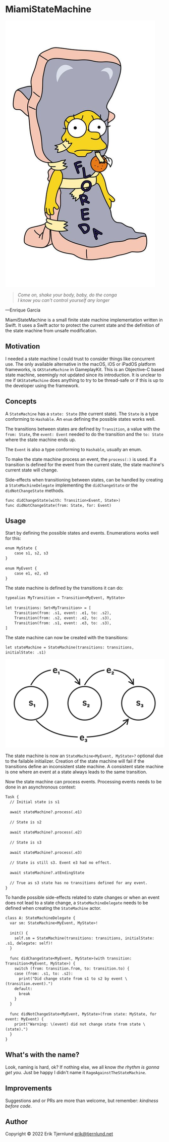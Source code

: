 # MiamiStateMachine
![Floreda](images/lisa_simpson_floreda.jpg)
> *Come on, shake your body, baby, do the conga<br/>
> I know you can't control yourself any longer*
> 
—Enrique Garcia

MiamiStateMachine is a small finite state machine implementation written in Swift.
It uses a Swift actor to protect the current state and the definition of the state machine
from unsafe modification.

## Motivation

I needed a state machine I could trust to consider things like concurrent use. 
The only available alternative in the macOS, iOS or iPadOS platform frameworks, 
is `GKStateMachine` in GameplayKit. This is an Objective-C based state machine,
seemingly not updated since its introduction. It is unclear to me if `GKStateMachine`
does anything to try to be thread-safe or if this is up to the developer using
the framework.

## Concepts

A `StateMachine` has a `state: State` (the current state). The `State` is a type
conforming to `Hashable`. An `enum` defining the possible states works well. 

The transitions between states are defined by `Transition`, a value with the `from: State`, the
`event: Event` needed to do the transition and the `to: State` where the state machine ends up.

The `Event` is also a type conforming to `Hashable`, usually an enum.

To make the state machine process an event, the `process(:)` is used. If a transition is 
defined for the event from the current state, the state machine's current state will change.

Side-effects when transitioning between states, can be handled by creating a `StateMachineDelegate`
implementing the `didChangeState` or the `didNotChangeState` methods.

```
func didChangeState(with: Transition<Event, State>)
func didNotChangeState(from: State, for: Event)
```

## Usage

Start by defining the possible states and events. Enumerations works well for this:

```
enum MyState {
    case s1, s2, s3
}

enum MyEvent {
    case e1, e2, e3
}
```

The state machine is defined by the transitions it can do:

```
typealias MyTransition = Transition<MyEvent, MyState>

let transitions: Set<MyTransition> = [
    Transition(from: .s1, event: .e1, to: .s2),
    Transition(from: .s2, event: .e2, to: .s3),
    Transition(from: .s1, event: .e3, to: .s3),
]
```

The state machine can now be created with the transitions:

```
let stateMachine = StateMachine(transitions: transitions, initialState: .s1)
```

![State Machine Example](images/state-machine-example.png)

The state machine is now an `StateMachine<MyEvent, MyState>?` optional due to 
the failable initializer. Creation of the state machine will fail if the transitions
define an inconsistent state machine. A consistent state machine is one where an event
at a state always leads to the same transition.

Now the state machine can process events. Processing events needs to be done in
an asynchronous context:

```
Task {
  // Initial state is s1
    
  await stateMachine?.process(.e1)

  // State is s2
    
  await stateMachine?.process(.e2)

  // State is s3

  await stateMachine?.process(.e3)
    
  // State is still s3. Event e3 had no effect.

  await stateMachine?.atEndingState
    
  // True as s3 state has no transitions defined for any event.
}
```

To handle possible side-effects related to state changes or when an event does not
lead to a state change, a `StateMachineDelegate` needs to be defined when creating
the `StateMachine` actor.

```
class A: StateMachineDelegate {
  var sm: StateMachine<MyEvent, MyState>!
    
  init() {
    self.sm = StateMachine(transitions: transitions, initialState: .s1, delegate: self)!
  }
    
  func didChangeState<MyEvent, MyState>(with transition: Transition<MyEvent, MyState>) {
    switch (from: transition.from, to: transition.to) {
    case (from: .s1, to: .s2):
      print("Did change state from s1 to s2 by event \(transition.event).")
    default:
      break
    }
  }
    
  func didNotChangeState<MyEvent, MyState>(from state: MyState, for event: MyEvent) {
    print("Warning: \(event) did not change state from state \(state).")
  }
}
```

## What's with the name?

Look, naming is hard, ok? If nothing else, we all know *the rhythm is gonna get you*. 
Just be happy I didn't name it `RageAgainstTheStateMachine`.

## Improvements

Suggestions and or PRs are more than welcome, but remember: *kindness before code*. 

## Author
Copyright &copy; 2022 Erik Tjernlund <erik@tjernlund.net>
